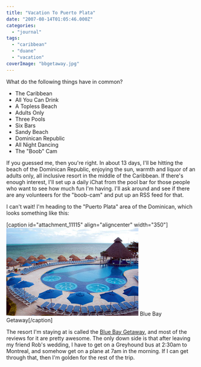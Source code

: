 ```yaml
---
title: "Vacation To Puerto Plata"
date: "2007-08-14T01:05:46.000Z"
categories: 
  - "journal"
tags: 
  - "caribbean"
  - "duane"
  - "vacation"
coverImage: "bbgetaway.jpg"
---
```


What do the following things have in common?

- The Caribbean
- All You Can Drink
- A Topless Beach
- Adults Only
- Three Pools
- Six Bars
- Sandy Beach
- Dominican Republic
- All Night Dancing
- The "Boob" Cam

If you guessed me, then you're right. In about 13 days, I'll be hitting the beach of the Dominican Republic, enjoying the sun, warmth and liquor of an adults only, all inclusive resort in the middle of the Caribbean. If there's enough interest, I'll set up a daily iChat from the pool bar for those people who want to see how much fun I'm having. I'll ask around and see if there are any volunteers for the "boob-cam" and put up an RSS feed for that.

I can't wait! I'm heading to the "Puerto Plata" area of the Dominican, which looks something like this:

\[caption id="attachment\_11115" align="aligncenter" width="350"\][![Blue Bay Getaway](images/bbgetaway.jpg)](http://www.migratorynerd.com/wordpress/wp-content/uploads/2007/08/bbgetaway.jpg) Blue Bay Getaway\[/caption\]

The resort I'm staying at is called the [Blue Bay Getaway](http://www.tripadvisor.com/Hotel_Review-g147290-d150887-Reviews-Blue_Bay_Getaway_Villas_Doradas-Puerto_Plata_Dominican_Republic.html), and most of the reviews for it are pretty awesome. The only down side is that after leaving my friend Rob's wedding, I have to get on a Greyhound bus at 2:30am to Montreal, and somehow get on a plane at 7am in the morning. If I can get through that, then I'm golden for the rest of the trip.
